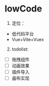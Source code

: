 # lowCode
1. 定位：
  - 低代码平台
  - Vue+Vite+Vuex
2. todolist:
 - [ ] 拖拽组件
 - [ ] 动画效果
 - [ ] 插件导入
 - [ ] 画布实现